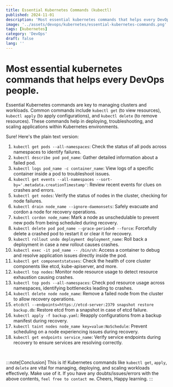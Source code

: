 ```yaml
---
title: Essential Kubernetes Commands (kubectl)
published: 2024-11-01
description: 'Most essential kubernetes commands that helps every DevOps Guy.'
image: '../assets/devops/kubernetes/essential-kubernetes-commands.png'
tags: [kubernetes]
category: 'DevOps'
draft: false
lang: ''
---
```


# Most essential kubernetes commands that helps every DevOps people.

Essential Kubernetes commands are key to managing clusters and workloads. Common commands include `kubectl get` (to view resources), `kubectl apply` (to apply configurations), and `kubectl delete` (to remove resources). These commands help in deploying, troubleshooting, and scaling applications within Kubernetes environments.

Sure! Here's the plain text version:

1. `kubectl get pods --all-namespaces`: Check the status of all pods across namespaces to identify failures.
2. `kubectl describe pod pod_name`: Gather detailed information about a failed pod.
3. `kubectl logs pod_name -c container_name`: View logs of a specific container inside a pod to troubleshoot issues.
4. `kubectl get events --all-namespaces --sort-by='.metadata.creationTimestamp'`: Review recent events for clues on crashes and errors.
5. `kubectl get nodes`: Verify the status of nodes in the cluster, checking for node failures.
6. `kubectl drain node_name --ignore-daemonsets`: Safely evacuate and cordon a node for recovery operations.
7. `kubectl cordon node_name`: Mark a node as unschedulable to prevent new pods from being scheduled during recovery.
8. `kubectl delete pod pod_name --grace-period=0 --force`: Forcefully delete a crashed pod to restart it or clear it for recovery.
9. `kubectl rollout undo deployment deployment_name`: Roll back a deployment in case a new rollout causes crashes.
10. `kubectl exec -it pod_name -- /bin/sh`: Access a container to debug and resolve application issues directly inside the pod.
11. `kubectl get componentstatuses`: Check the health of core cluster components like etcd, kube-apiserver, and more.
12. `kubectl top nodes`: Monitor node resource usage to detect resource exhaustion causing crashes.
13. `kubectl top pods --all-namespaces`: Check pod resource usage across namespaces, identifying bottlenecks leading to crashes.
14. `kubectl delete node node_name`: Remove a failed node from the cluster to allow recovery operations.
15. `etcdctl --endpoints=https://etcd-server:2379 snapshot restore backup.db`: Restore etcd from a snapshot in case of etcd failure.
16. `kubectl apply -f backup.yaml`: Reapply configurations from a backup manifest during recovery.
17. `kubectl taint nodes node_name key=value:NoSchedule`: Prevent scheduling on a node experiencing issues during recovery.
18. `kubectl get endpoints service_name`: Verify service endpoints during recovery to ensure services are resolving correctly.

<br>

:::note[Conclusion]
This is it! Kubernetes commands like `kubectl get`, `apply`, and `delete` are vital for managing, deploying, and scaling workloads effectively. Make use of it. If you have any doubts/issues/errors with the above contents, `feel free to contact me`. Cheers, Happy learning.
:::
